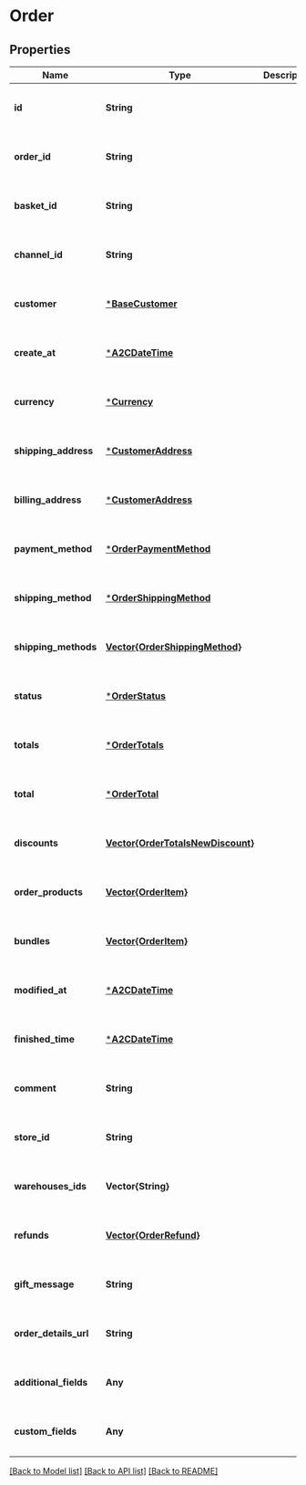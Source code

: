 # Order


## Properties
Name | Type | Description | Notes
------------ | ------------- | ------------- | -------------
**id** | **String** |  | [optional] [default to nothing]
**order_id** | **String** |  | [optional] [default to nothing]
**basket_id** | **String** |  | [optional] [default to nothing]
**channel_id** | **String** |  | [optional] [default to nothing]
**customer** | [***BaseCustomer**](BaseCustomer.md) |  | [optional] [default to nothing]
**create_at** | [***A2CDateTime**](A2CDateTime.md) |  | [optional] [default to nothing]
**currency** | [***Currency**](Currency.md) |  | [optional] [default to nothing]
**shipping_address** | [***CustomerAddress**](CustomerAddress.md) |  | [optional] [default to nothing]
**billing_address** | [***CustomerAddress**](CustomerAddress.md) |  | [optional] [default to nothing]
**payment_method** | [***OrderPaymentMethod**](OrderPaymentMethod.md) |  | [optional] [default to nothing]
**shipping_method** | [***OrderShippingMethod**](OrderShippingMethod.md) |  | [optional] [default to nothing]
**shipping_methods** | [**Vector{OrderShippingMethod}**](OrderShippingMethod.md) |  | [optional] [default to nothing]
**status** | [***OrderStatus**](OrderStatus.md) |  | [optional] [default to nothing]
**totals** | [***OrderTotals**](OrderTotals.md) |  | [optional] [default to nothing]
**total** | [***OrderTotal**](OrderTotal.md) |  | [optional] [default to nothing]
**discounts** | [**Vector{OrderTotalsNewDiscount}**](OrderTotalsNewDiscount.md) |  | [optional] [default to nothing]
**order_products** | [**Vector{OrderItem}**](OrderItem.md) |  | [optional] [default to nothing]
**bundles** | [**Vector{OrderItem}**](OrderItem.md) |  | [optional] [default to nothing]
**modified_at** | [***A2CDateTime**](A2CDateTime.md) |  | [optional] [default to nothing]
**finished_time** | [***A2CDateTime**](A2CDateTime.md) |  | [optional] [default to nothing]
**comment** | **String** |  | [optional] [default to nothing]
**store_id** | **String** |  | [optional] [default to nothing]
**warehouses_ids** | **Vector{String}** |  | [optional] [default to nothing]
**refunds** | [**Vector{OrderRefund}**](OrderRefund.md) |  | [optional] [default to nothing]
**gift_message** | **String** |  | [optional] [default to nothing]
**order_details_url** | **String** |  | [optional] [default to nothing]
**additional_fields** | **Any** |  | [optional] [default to nothing]
**custom_fields** | **Any** |  | [optional] [default to nothing]


[[Back to Model list]](../README.md#models) [[Back to API list]](../README.md#api-endpoints) [[Back to README]](../README.md)


